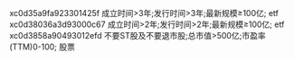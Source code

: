 xc0d35a9fa923301425f 成立时间>3年;发行时间>3年;最新规模≥100亿; etf
xc0d38036a3d93000c67 成立时间>2年;发行时间>2年;最新规模≥100亿; etf
xc0d3858a90493012efd 不要ST股及不要退市股;总市值>500亿;市盈率(TTM)0-100; 股票